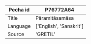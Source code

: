 |Pecha id | P76772A64
| --- | --- 
|Title | Pāramitāsamāsa 
|Language | ['English', 'Sanskrit']
|Source | 'GRETIL'